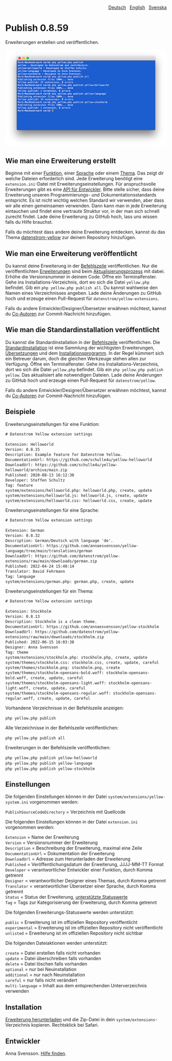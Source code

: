 <p align="right"><a href="README-de.md">Deutsch</a> &nbsp; <a href="README.md">English</a> &nbsp; <a href="README-sv.md">Svenska</a></p>

# Publish 0.8.59

Erweiterungen erstellen und veröffentlichen.

<p align="center"><img src="publish-screenshot.png?raw=true" alt="Bildschirmfoto"></p>

## Wie man eine Erweiterung erstellt

Beginne mit einer [Funktion](https://github.com/schulle4u/yellow-helloworld), einer [Sprache](https://github.com/annaesvensson/yellow-language/tree/main/translations/german) oder einem [Thema](https://github.com/annaesvensson/yellow-stockholm/tree/main/README-de.md). Das zeigt dir welche Dateien erforderlich sind. Jede Erweiterung benötigt eine `extension.ini`-Datei mit Erweiterungseinstellungen. Für anspruchsvolle Erweiterungen gibt es eine [API für Entwickler](https://datenstrom.se/de/yellow/help/api-for-developers). Bitte stelle sicher, dass deine Erweiterung unseren Programmierungs- und Dokumentationsstandards entspricht. Es ist nicht wichtig welchen Standard wir verwenden, aber dass wir alle einen gemeinsamen verwenden. Dann kann man in jede Erweiterung eintauchen und findet eine vertraute Struktur vor, in der man sich schnell zurecht findet. Lade deine Erweiterung zu GitHub hoch, lass uns wissen falls du Hilfe brauchst.

Falls du möchtest dass andere deine Erweiterung entdecken, kannst du das Thema [datenstrom-yellow](https://github.com/topics/datenstrom-yellow) zur deinem Repository hinzufügen.

## Wie man eine Erweiterung veröffentlicht

Du kannst deine Erweiterung in der [Befehlszeile](https://github.com/annaesvensson/yellow-command/tree/main/README-de.md) veröffentlichen. Nur die veröffentlichten [Erweiterungen](https://github.com/datenstrom/yellow-extensions/tree/main/README-de.md) sind beim [Aktualisierungsprozess](https://github.com/annaesvensson/yellow-update/tree/main/README-de.md) mit dabei. Erhöhe die Versionsnummer in deinem Code. Öffne ein Terminalfenster. Gehe ins Installations-Verzeichnis, dort wo sich die Datei `yellow.php` befindet. Gib ein `php yellow.php publish all`. Du kannst wahlweise den Namen eines Verzeichnisses angeben. Lade deine Änderungen zu GitHub hoch und erzeuge einen Pull-Request für `datenstrom/yellow-extensions`.

Falls du andere Entwickler/Designer/Übersetzer erwähnen möchtest, kannst du [Co-Autoren](https://docs.github.com/en/pull-requests/committing-changes-to-your-project/creating-and-editing-commits/creating-a-commit-with-multiple-authors) zur Commit-Nachricht hinzufügen.

## Wie man die Standardinstallation veröffentlicht

Du kannst die Standardinstallation in der [Befehlszeile](https://github.com/annaesvensson/yellow-command/tree/main/README-de.md) veröffentlichen. Die [Standardinstallation](https://github.com/datenstrom/yellow) ist eine Sammlung der wichtigsten Erweiterungen, [Übersetzungen](https://github.com/annaesvensson/yellow-language/tree/main/README-de.md) und dem [Installationsprogramm](https://github.com/annaesvensson/yellow-install/tree/main/README-de.md). In der Regel kümmert sich ein Betreuer darum, doch die gleichen Werkzeuge stehen allen zur Verfügung. Öffne ein Terminalfenster. Gehe ins Installations-Verzeichnis, dort wo sich die Datei `yellow.php` befindet. Gib ein `php yellow.php publish yellow`. Das aktualisiert alle notwendigen Dateien. Lade deine Änderungen zu GitHub hoch und erzeuge einen Pull-Request für `datenstrom/yellow`.

Falls du andere Entwickler/Designer/Übersetzer erwähnen möchtest, kannst du [Co-Autoren](https://docs.github.com/en/pull-requests/committing-changes-to-your-project/creating-and-editing-commits/creating-a-commit-with-multiple-authors) zur Commit-Nachricht hinzufügen.

## Beispiele

Erweiterungseinstellungen für eine Funktion:

~~~
# Datenstrom Yellow extension settings

Extension: Helloworld
Version: 0.8.15
Description: Example feature for Datenstrom Yellow.
DocumentationUrl: https://github.com/schulle4u/yellow-helloworld
DownloadUrl: https://github.com/schulle4u/yellow-helloworld/archive/main.zip
Published: 2020-08-13 16:12:30
Developer: Steffen Schultz
Tag: feature
system/extensions/helloworld.php: helloworld.php, create, update
system/extensions/helloworld.js: helloworld.js, create, update
system/extensions/helloworld.css: helloworld.css, create, update
~~~

Erweiterungseinstellungen für eine Sprache:

~~~
# Datenstrom Yellow extension settings

Extension: German
Version: 0.8.32
Description: German/Deutsch with language 'de'.
DocumentationUrl: https://github.com/annaesvensson/yellow-language/tree/main/translations/german
DownloadUrl: https://github.com/datenstrom/yellow-extensions/raw/main/downloads/german.zip
Published: 2022-04-24 15:40:14
Translator: David Fehrmann
Tag: language
system/extensions/german.php: german.php, create, update
~~~

Erweiterungseinstellungen für ein Thema:

~~~
# Datenstrom Yellow extension settings

Extension: Stockholm
Version: 0.8.13
Description: Stockholm is a clean theme.
DocumentationUrl: https://github.com/annaesvensson/yellow-stockholm
DownloadUrl: https://github.com/datenstrom/yellow-extensions/raw/main/downloads/stockholm.zip
Published: 2022-06-15 16:03:38
Designer: Anna Svensson
Tag: theme
system/extensions/stockholm.php: stockholm.php, create, update
system/themes/stockholm.css: stockholm.css, create, update, careful
system/themes/stockholm.png: stockholm.png, create
system/themes/stockholm-opensans-bold.woff: stockholm-opensans-bold.woff, create, update, careful
system/themes/stockholm-opensans-light.woff: stockholm-opensans-light.woff, create, update, careful
system/themes/stockholm-opensans-regular.woff: stockholm-opensans-regular.woff, create, update, careful
~~~

Vorhandene Verzeichnisse in der Befehlszeile anzeigen:

`php yellow.php publish`  

Alle Verzeichnisse in der Befehlszeile veröffentlichen:

`php yellow.php publish all`  

Erweiterungen in der Befehlszeile veröffentlichen:

`php yellow.php publish yellow-helloworld`  
`php yellow.php publish yellow-language`  
`php yellow.php publish yellow-stockholm`  

## Einstellungen

Die folgenden Einstellungen können in der Datei `system/extensions/yellow-system.ini` vorgenommen werden:

`PublishSourceCodeDirectory` = Verzeichnis mit Quellcode  

Die folgenden Einstellungen können in der Datei `extension.ini` vorgenommen werden:

`Extension` = Name der Erweiterung  
`Version` = Versionsnummer der Erweiterung  
`Description` = Beschreibung der Erweiterung, maximal eine Zeile  
`DocumentationUrl` = Dokumentation der Erweiterung  
`DownloadUrl` = Adresse zum Herunterladen der Erweiterung  
`Published` = Veröffentlichungsdatum der Erweiterung, JJJJ-MM-TT Format  
`Developer` = verantwortlicher Entwickler einer Funktion, durch Komma getrennt  
`Designer` = verantwortlicher Designer eines Themas, durch Komma getrennt  
`Translator` = verantwortlicher Übersetzer einer Sprache, durch Komma getrennt  
`Status` = Status der Erweiterung, [unterstützte Statuswerte](#einstellungen-status)  
`Tag` = Tags zur Kategorisierung der Erweiterung, durch Komma getrennt  

<a id="einstellungen-status"></a>Die folgenden Erweiterungs-Statuswerte werden unterstützt:

`public` = Erweiterung ist im offiziellen Repository veröffentlicht  
`experimental` = Erweiterung ist im offiziellen Repository nicht veröffentlicht  
`unlisted` = Erweiterung ist im offiziellen Repository nicht sichtbar  

<a id="einstellungen-actions"></a>Die folgenden Dateiaktionen werden unterstützt:

`create` = Datei erstellen falls nicht vorhanden  
`update` = Datei überschreiben falls vorhanden  
`delete` = Datei löschen falls vorhanden  
`optional` = nur bei Neuinstallation  
`additional` = nur nach Neuinstallation  
`careful` = nur falls nicht verändert  
`multi-language` = Inhalt aus dem entsprechenden Unterverzeichnis verwenden  

## Installation

[Erweiterung herunterladen](https://github.com/annaesvensson/yellow-publish/archive/main.zip) und die Zip-Datei in dein `system/extensions`-Verzeichnis kopieren. Rechtsklick bei Safari.

## Entwickler

Anna Svensson. [Hilfe finden](https://datenstrom.se/de/yellow/help/).
